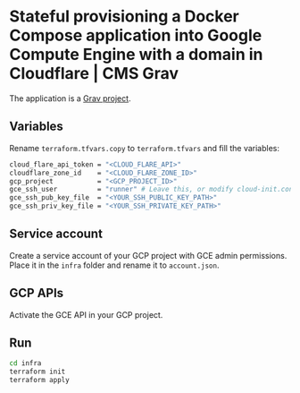 # Stateful provisioning a Docker Compose application into Google Compute Engine with a domain in Cloudflare | CMS Grav

The application is a [Grav project](https://getgrav.org/).

## Variables
Rename `terraform.tfvars.copy` to `terraform.tfvars` and fill the variables:

```sh
cloud_flare_api_token = "<CLOUD_FLARE_API>"
cloudflare_zone_id    = "<CLOUD_FLARE_ZONE_ID>"
gcp_project           = "<GCP_PROJECT_ID>"
gce_ssh_user          = "runner" # Leave this, or modify cloud-init.conf for whit different user
gce_ssh_pub_key_file  = "<YOUR_SSH_PUBLIC_KEY_PATH>"
gce_ssh_priv_key_file = "<YOUR_SSH_PRIVATE_KEY_PATH>"
```

## Service account
Create a service account of your GCP project with GCE admin permissions. Place it in the `infra` folder and rename it to `account.json`.

## GCP APIs
Activate the GCE API in your GCP project.

## Run
```sh
cd infra
terraform init
terraform apply
```